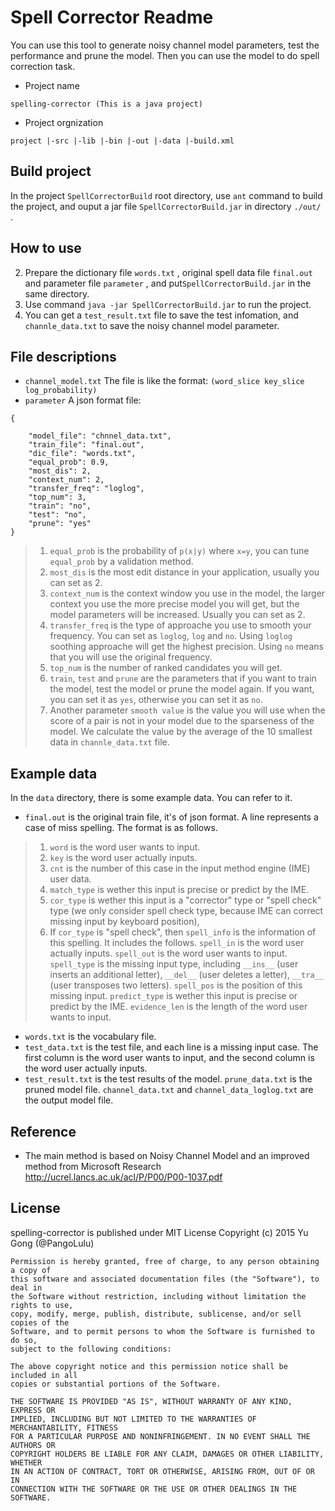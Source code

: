 Spell Corrector Readme
======================
You can use this tool to generate noisy channel model parameters, test the performance and prune the model. Then you can use the model to do spell correction task.

+ Project name
```
spelling-corrector (This is a java project)
```
+  Project orgnization
```
project |-src |-lib |-bin |-out |-data |-build.xml
```

Build project
---------
In the project `SpellCorrectorBuild` root directory, use `ant` command to build the project, and ouput a jar file `SpellCorrectorBuild.jar`  in directory `./out/` .

How to use
---------
2. Prepare the dictionary file `words.txt` , original spell data file `final.out`  and parameter file `parameter` , and put`SpellCorrectorBuild.jar`  in the same directory.
3. Use command `java -jar SpellCorrectorBuild.jar` to run the project.
4. You can get a `test_result.txt`  file to save the test infomation, and `channle_data.txt` to save the noisy channel model parameter.

File descriptions
---------
- `channel_model.txt`
The file is like the format:
`(word_slice key_slice log_probability)`
- `parameter`
A json format file:
```
{

	"model_file": "chnnel_data.txt",
	"train_file": "final.out",
	"dic_file": "words.txt",
	"equal_prob": 0.9,
	"most_dis": 2,
	"context_num": 2,
	"transfer_freq": "loglog",
	"top_num": 3,
	"train": "no",
	"test": "no",
	"prune": "yes"
}
```

> 1. `equal_prob` is the probability of `p(x|y)` where `x=y`, you can tune `equal_prob` by a validation method.
> 2. `most_dis` is the most edit distance in your application, usually you can set as 2.
> 3. `context_num` is the context window you use in the model, the larger context you use the more precise model you will get, but the model parameters will be increased.   Usually you can set as 2.
> 4. `transfer_freq` is the type of approache you use to smooth your frequency. You can set as `loglog`, `log` and `no`.  Using `loglog` soothing approache will get the highest precision. Using `no` means that you will use the original frequency.
> 5. `top_num` is the number of ranked candidates you will get. 
> 6. `train`, `test` and `prune` are the parameters that if you want to train the model, test the model or prune the model again. If you want, you can set it as `yes`, otherwise you can set it as `no`.
> 7. Another parameter `smooth value` is the value you will use when the score of a pair is not in your model due to the sparseness of the model. We calculate the value by the average of the 10 smallest data in `channle_data.txt` file.

Example data
------------
In the `data` directory, there is some example data. You can refer to it.
+ `final.out` is the original train file, it's of json format. A line represents a case of miss spelling. The format is as follows.

> 1. `word` is the word user wants to input.
> 2. `key` is the word user actually inputs.
> 3. `cnt` is the number of this case in the input method engine (IME) user data.
> 4. `match_type` is wether this input is precise or predict by the IME.
> 5. `cor_type` is wether this input is a "corrector" type or "spell check" type (we only consider spell check type, because IME can correct missing input by keyboard position), 
> 6. If `cor_type` is "spell check", then `spell_info` is the information of this spelling. It includes the follows. `spell_in` is the word user actually inputs. `spell_out` is the word user wants to input. `spell_type` is the missing input type, including `__ins__` (user inserts an additional letter), `__del__` (user deletes a letter), `__tra__` (user transposes two letters). `spell_pos` is the position of this missing input. `predict_type` is wether this input is precise or predict by the IME. `evidence_len` is the length of the word user wants to input.

+ `words.txt` is the vocabulary file.
+ `test_data.txt` is the test file, and each line is a missing input case. The first column is the word user wants to input, and the second column is the word user actually inputs.
+ `test_result.txt` is the test results of the model. `prune_data.txt` is the pruned model file. `channel_data.txt` and `channel_data_loglog.txt` are the output model file.

Reference
---------
+  The main method is based on Noisy Channel Model and an improved method from Microsoft Research http://ucrel.lancs.ac.uk/acl/P/P00/P00-1037.pdf

License
---------
spelling-corrector is published under MIT License
Copyright (c) 2015 Yu Gong (@PangoLulu)
```
Permission is hereby granted, free of charge, to any person obtaining a copy of
this software and associated documentation files (the "Software"), to deal in
the Software without restriction, including without limitation the rights to use,
copy, modify, merge, publish, distribute, sublicense, and/or sell copies of the
Software, and to permit persons to whom the Software is furnished to do so,
subject to the following conditions:

The above copyright notice and this permission notice shall be included in all
copies or substantial portions of the Software.

THE SOFTWARE IS PROVIDED "AS IS", WITHOUT WARRANTY OF ANY KIND, EXPRESS OR
IMPLIED, INCLUDING BUT NOT LIMITED TO THE WARRANTIES OF MERCHANTABILITY, FITNESS
FOR A PARTICULAR PURPOSE AND NONINFRINGEMENT. IN NO EVENT SHALL THE AUTHORS OR
COPYRIGHT HOLDERS BE LIABLE FOR ANY CLAIM, DAMAGES OR OTHER LIABILITY, WHETHER
IN AN ACTION OF CONTRACT, TORT OR OTHERWISE, ARISING FROM, OUT OF OR IN
CONNECTION WITH THE SOFTWARE OR THE USE OR OTHER DEALINGS IN THE SOFTWARE.
```
